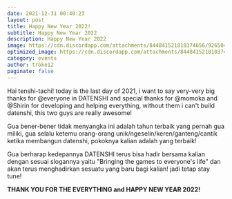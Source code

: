 ```yaml
---
date: 2021-12-31 00:40:23
layout: post
title: Happy New Year 2022!
subtitle: Happy New Year 2022
description: Happy New Year 2022
image: https://cdn.discordapp.com/attachments/844841521810374656/926504981157249085/happy-newyear.png
optimized_image: https://cdn.discordapp.com/attachments/844841521810374656/926504981157249085/happy-newyear.png
category: events
author: troke12
paginate: false
---
```

Hai tenshi-tachi! today is the last day of 2021, i want to say very-very big thanks for @everyone in DATENSHI and special thanks for @momoka  and @Shirin for developing and helping everything, without them i can't build datenshi, this two guys are really awesome!


Gua bener-bener tidak menyangka ini adalah tahun terbaik yang pernah gua miliki, gua selalu ketemu orang-orang unik/ngeselin/keren/ganteng/cantik ketika membangun datenshi, pokoknya kalian adalah yang terbaik!


Gua berharap kedepannya DATENSHI terus bisa hadir bersama kalian dengan sesuai slogannya yaitu "Bringing the games to everyone's life" dan akan terus menghadirkan sesuatu yang baru bagi kalian! jadi tetap stay tune!


**THANK YOU FOR THE EVERYTHING and HAPPY NEW YEAR 2022!**